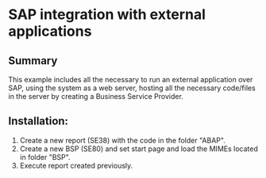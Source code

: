 <h1>SAP integration with external applications</h1>

<h2>Summary</h2>
This example includes all the necessary to run an external application over SAP, using the system as a web server, hosting all the necessary code/files in the server by creating a Business Service Provider.

<h2>Installation:</h2>

1. Create a new report (SE38) with the code in the folder "ABAP".
2. Create a new BSP (SE80) and set start page and load the MIMEs located in folder "BSP".
3. Execute report created previously.

